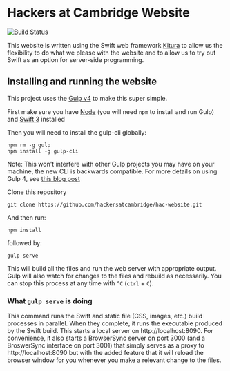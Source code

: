 # Hackers at Cambridge Website
[![Build Status](https://travis-ci.org/hackersatcambridge/hac-website.svg?branch=master)](https://travis-ci.org/hackersatcambridge/hac-website)

This website is written using the Swift web framework [Kitura](https://github.com/IBM-Swift/Kitura) to allow us the flexibility to do what we please with the website and to allow us to try out Swift as an option for server-side programming.

## Installing and running the website
This project uses the [Gulp v4](http://gulpjs.com) to make this super simple. 

First make sure you have [Node](https://nodejs.org/en/) (you will need `npm` to install and run Gulp) and [Swift 3](https://swift.org/download/) installed 

Then you will need to install the gulp-cli globally:
```
npm rm -g gulp
npm install -g gulp-cli
```
Note: This won't interfere with other Gulp projects you may have on your machine, the new CLI is backwards compatible. For more details on using Gulp 4, see [this blog post](https://www.liquidlight.co.uk/blog/article/how-do-i-update-to-gulp-4/)

Clone this repository

```
git clone https://github.com/hackersatcambridge/hac-website.git
```

And then run:

```
npm install
```

followed by:

```
gulp serve
```

This will build all the files and run the web server with appropriate output. Gulp will also watch for changes to the files and rebuild as necessarily. You can stop this process at any time with `^C` (`ctrl` + `C`).
### What `gulp serve` is doing
This command runs the Swift and static file (CSS, images, etc.) build processes in parallel. When they complete, it runs the executable produced by the Swift build. This starts a local server on http://localhost:8090. For convenience, it also starts a BrowserSync server on port 3000 (and a BroswerSync interface on port 3001) that simply serves as a proxy to http://localhost:8090 but with the added feature that it will reload the browser window for you whenever you make a relevant change to the files.
